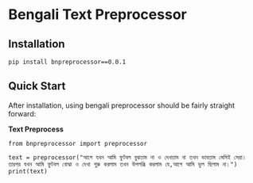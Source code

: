 ﻿Bengali Text Preprocessor
===================

Installation
-------------

    pip install bnpreprocessor==0.0.1

Quick Start
-------------
After installation, using bengali preprocessor should be fairly straight forward:

**Text Preprocess**

    from bnpreprocessor import preprocessor

    text = preprocessor("আগে যখন আমি ফুটবল বুঝতাম না ও দেখতাম না তখন ভাবতাম মেসিই সেরা। তারপর যখন আমি ফুটবল বোঝা ও দেখা শুরু করলাম তখন উপলব্ধি করলাম যে,আগে আমি ভুল ছিলাম না।")
    print(text)
  
    
